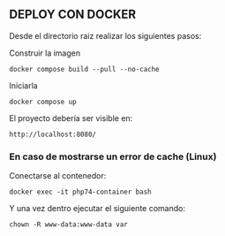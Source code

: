 ## DEPLOY CON DOCKER
Desde el directorio raiz realizar los siguientes pasos:

Construir la imagen

`docker compose build --pull --no-cache`

Iniciarla

`docker compose up`

El proyecto debería ser visible en:

`http://localhost:8080/`

### En caso de mostrarse un error de cache (Linux)

Conectarse al contenedor:

`docker exec -it php74-container bash`

Y una vez dentro ejecutar el siguiente comando:

`chown -R www-data:www-data var`
